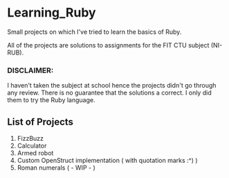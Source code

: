 # Learning_Ruby
Small projects on which I've tried to learn the basics of Ruby.

All of the projects are solutions to assignments for the FIT CTU subject (NI-RUB).

### DISCLAIMER: 
I haven't taken the subject at school hence the projects didn't go through any review. There is no guarantee that the 
solutions a correct. I only did them to try the Ruby language.

## List of Projects
1. FizzBuzz
2. Calculator
3. Armed robot
4. Custom OpenStruct implementation ( with quotation marks :^) )
5. Roman numerals ( - WIP - )
